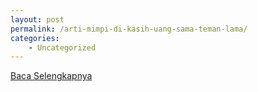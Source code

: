 ```yaml
---
layout: post
permalink: /arti-mimpi-di-kasih-uang-sama-teman-lama/
categories:
    - Uncategorized
---
```


[Baca Selengkapnya](/04)